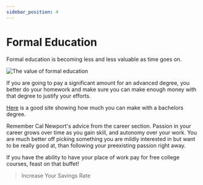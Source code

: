 ```yaml
---
sidebar_position: 4
---
```


# Formal Education

Formal education is becoming less and less valuable as time goes on.

![The value of formal education](/img/education-meme.svg)

If you are going to pay a significant amount for an advanced degree, you better do your homework and make sure you can make enough money with that degree to justify your efforts.

[Here](https://www.payscale.com/college-salary-report/majors-that-pay-you-back/bachelors) is a good site showing how much you can make with a bachelors degree. 

Remember Cal Newport's advice from the career section. Passion in your career grows over time as you gain skill, and autonomy over your work. You are much better off picking something you are mildly interested in but want to be really good at, than following your preexisting passion right away.

If you have the ability to have your place of work pay for free college courses, feast on that buffet!

>Increase Your Savings Rate